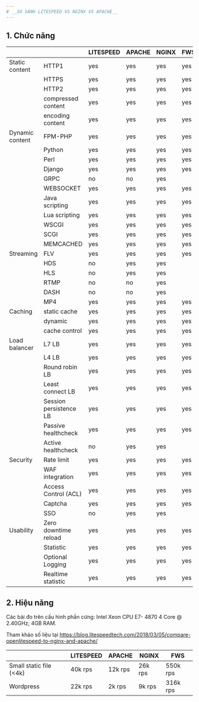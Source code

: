 ```yaml
---
# __SO SÁNH LITESPEED VS NGINX VS APACHE__
---
```


## __1. Chức năng__

|                 |                          | LITESPEED   | APACHE      | NGINX       | FWS         |
| --------------- | ------------------------ | ----------- | ----------- | ----------- | ----------- |
| Static content  | HTTP1                    | yes         | yes         | yes         | yes         |
|                 | HTTPS                    | yes         | yes         | yes         | yes         |
|                 | HTTP2                    | yes         | yes         | yes         | yes         |
|                 | compressed content       | yes         | yes         | yes         | yes         |
|                 | encoding content         | yes         | yes         | yes         | yes         | 
| Dynamic content | FPM-PHP                  | yes         | yes         | yes         | yes         |
|                 | Python                   | yes         | yes         | yes         | yes         |
|                 | Perl                     | yes         | yes         | yes         | yes         |
|                 | Django                   | yes         | yes         | yes         | yes         |
|                 | GRPC                     | no          | no          | yes         |             |
|                 | WEBSOCKET                | yes         | yes         | yes         | yes         |
|                 | Java scripting           | yes         | yes         | yes         | yes         |
|                 | Lua scripting            | yes         | yes         | yes         | yes         |
|                 | WSCGI                    | yes         | yes         | yes         | yes         |
|                 | SCGI                     | yes         | yes         | yes         | yes         |
|                 | MEMCACHED                | yes         | yes         | yes         | yes         |
| Streaming       | FLV                      | yes         | yes         | yes         | yes         |
|                 | HDS                      | no          | yes         | yes         |             |
|                 | HLS                      | no          | yes         | yes         |             |
|                 | RTMP                     | no          | no          | yes         |             |
|                 | DASH                     | no          | no          | yes         |             |
|                 | MP4                      | yes         | yes         | yes         | yes         |
| Caching         | static cache             | yes         | yes         | yes         | yes         |
|                 | dynamic                  | yes         | yes         | yes         | yes         |
|                 | cache control            | yes         | yes         | yes         | yes         |
| Load balancer   | L7 LB                    | yes         | yes         | yes         | yes         |
|                 | L4 LB                    | yes         | yes         | yes         | yes         |
|                 | Round robin LB           | yes         | yes         | yes         | yes         |
|                 | Least connect LB         | yes         | yes         | yes         | yes         |
|                 | Session persistence LB   | yes         | yes         | yes         | yes         |
|                 | Passive healthcheck      | yes         | yes         | yes         | yes         |
|                 | Active healthcheck       | no          | yes         | yes         |             |
| Security        | Rate limit               | yes         | yes         | yes         | yes         |
|                 | WAF integration          | yes         | yes         | yes         | yes         |
|                 | Access Control (ACL)     | yes         | yes         | yes         | yes         |
|                 | Captcha                  | yes         | yes         | yes         | yes         |
|                 | SSO                      | no          | yes         | yes         |             |
| Usability       | Zero downtime reload     | yes         | yes         | yes         | yes         |
|                 | Statistic                | yes         | yes         | yes         | yes         |
|                 | Optional Logging         | yes         | yes         | yes         | yes         |
|                 | Realtime statistic       | yes         | yes         | yes         | yes         |


## __2. Hiệu năng__

Các bài đo trên cấu hình phần cứng: Intel Xeon CPU E7- 4870 4 Core @ 2.40GHz; 4GB RAM. 

Tham khảo số liệu tại https://blog.litespeedtech.com/2018/03/05/compare-openlitespeed-to-nginx-and-apache/

|                               | LITESPEED   | APACHE      | NGINX       | FWS         |
| ----------------------------- | ----------- | ----------- | ----------- | ----------- |
| Small static file (<4k)       | 40k rps     | 12k rps     | 26k rps     | 550k rps    |
| Wordpress                     | 22k rps     | 2k rps      | 9k rps      | 316k rps    |


